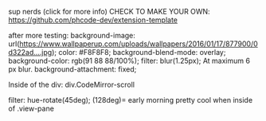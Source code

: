sup nerds
(click for more info)
CHECK TO MAKE YOUR OWN: https://github.com/phcode-dev/extension-template

after more testing:
  background-image: url(https://www.wallpaperup.com/uploads/wallpapers/2016/01/17/877900/0d322ad….jpg);
    color: #F8F8F8;
    background-blend-mode: overlay;
    background-color: rgb(91 88 88/100%);
    filter: blur(1.25px);
At maximum 6 px blur.
background-attachment: fixed;

  Inside of the div: div.CodeMirror-scroll

  filter: hue-rotate(45deg);
  (128deg)= early morning
  pretty cool when inside of .view-pane
